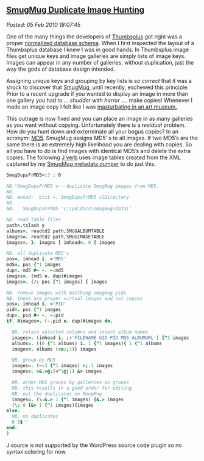  
[SmugMug Duplicate Image Hunting](http://bakerjd99.wordpress.com/2010/02/05/smugmug-duplicate-image-hunting/)
-------------------------------------------------------------------------------------------------------------

*Posted: 05 Feb 2010 18:07:45*

One of the many things the developers of
[Thumbsplus](http://www.cerious.com/) got right was a proper [normalized
database schema](http://en.wikipedia.org/wiki/Database\_normalization).
When I first inspected the layout of a Thumbsplus database I knew I was
in good hands. In Thumbsplus image files get unique keys and image
galleries are simply lists of image keys. Images can appear in any
number of galleries, without duplication, just the way the gods of
database design intended.

Assigning unique keys and grouping by key lists is *so correct* that it
was a shock to discover that [SmugMug](http://www.smugmug.com/), until
recently, eschewed this principle. Prior to a recent upgrade if you
wanted to display an image in more than one gallery you had to *…
shudder with horror …*. make copies! Whenever I made an image copy I
felt like I was [masturbating in an art
museum.](http://www.goarticles.com/cgi-bin/showa.cgi?C=1331827)

This outrage is now fixed and you can place an image in as many
galleries as you want without copying. Unfortunately there is a
*residual* problem. How do you hunt down and exterminate all your bogus
copies? In an acronym:
[MD5](http://www.fastsum.com/support/md5-checksum-utility-faq/md5-hash.php).
SmugMug assigns MD5’ s to all images. If two MD5’s are the same there is
an extremely high likelihood you are dealing with copies. So all you
have to do is find images with identical MD5’s and delete the extra
copies. The following [J verb](http://www.jsoftware.com/) uses image
tables created from the XML captured by my [SmugMug metadata
dumper](http://bakerjd99.wordpress.com/2010/02/03/command-line-c-smugmug-api-metadata-download/) to
do just this.

```J
SmugDupsFrMD5=:3 : 0

NB.*SmugDupsFrMD5 v-- duplicate SmugMug images from MD5.
NB.
NB. monad:  btct =. SmugDupsFrMD5 clDirectory
NB.
NB.   SmugDupsFrMD5 'c:\pd\docs\smugmug\data\'

NB. read table files
path=.tslash y
albums=. readtd2 path,SMUGALBUMTABLE
images=. readtd2 path,SMUGIMAGETABLE
images=. }. images [ imhead=. 0 { images

NB. all duplicate MD5's
pos=. imhead i. <'MD5'
md5=. pos {"1 images
dup=. md5 #~ -. ~:md5
images=. (md5 e. dup)#images
images=. (/: pos {"1 images) { images

NB. remove images with matching smugmug pids
NB. these are proper virtual images and not copies
pos=. imhead i. <'PID'
pid=. pos {"1 images
dup=. pid #~ -. ~:pid
if. #images=. (-.pid e. dup)#images do.

  NB. retain selected columns and insert album names
  images=. (imhead i. ;:'FILENAME GID PID MD5 ALBUMURL') {"1 images
  albums=. ((0 {"1 albums) i. 1 {"1 images){ 1 {"1 albums
  images=. albums (<a:;1)} images

  NB. group by MD5
  images=. (~:3 {"1 images) <;.1 images
  images=. >&.>@:(<"1@|:) &> images

  NB. order MD5 groups by galleries in groups
  NB. this results in a good order for editing
  NB. out the duplicates on SmugMug
  images=. (\:&.> 1 {"1 images) {&.> images
  (\: 0 {&> 1 {"1 images){images
else.
  NB. no duplicates
  0 5$''
end.
)
```

J source is not supported by the WordPress source code plugin so no
syntax coloring for now.
